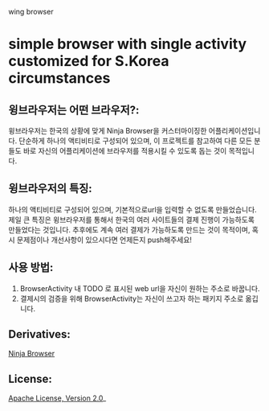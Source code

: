   wing browser

simple browser with single activity customized for S.Korea circumstances
===

## 윙브라우저는 어떤 브라우저?:
    
  윙브라우저는 한국의 상황에 맞게 Ninja Browser을
  커스터마이징한 어플리케이션입니다.
  단순하게 하나의 액티비티로 구성되어 있으며, 이 프로젝트를 참고하여
  다른 모든 분들도 바로 자신의 어플리케이션에 브라우저를 적용시킬 수 있도록
  돕는 것이 목적입니다.
      
## 윙브라우저의 특징:

  하나의 액티비티로 구성되어 있으며,
  기본적으로url을 입력할 수 없도록 만들었습니다.
  제일 큰 특징은 윙브라우저를 통해서 한국의 여러 사이트들의 결제 진행이
  가능하도록 만들었다는 것입니다.
  추후에도 계속 여러 결제가 가능하도록 만드는 것이 목적이며,
  혹시 문제점이나 개선사항이 있으시다면 언제든지 push해주세요! 
      
## 사용 방법:

  1) BrowserActivity 내 TODO 로 표시된 web url을 자신이 원하는 주소로 바꿉니다.
  2) 결제시의 검증을 위해 BrowserActivity는 자신이 쓰고자 하는 패키지 주소로 옮깁니다.
      
## Derivatives:

  [Ninja Browser](https://github.com/mthli/Ninja "Ninja Browser")

## License:

  [Apache License, Version 2.0](https://github.com/mthli/Ninja/blob/master/LICENSE "Apache License, Version 2.0")_
